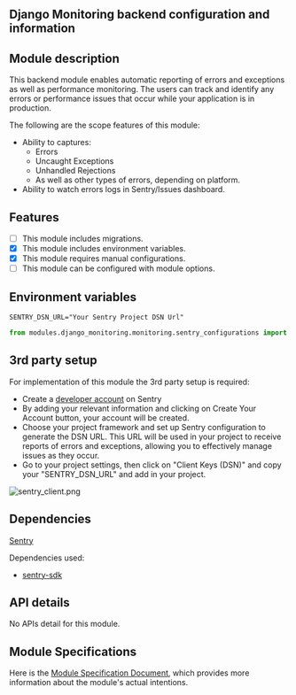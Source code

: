 ## Django Monitoring backend configuration and information

## Module description

This backend module enables automatic reporting of errors and exceptions as well as performance monitoring. The users can track and identify any errors or performance issues that occur while your application is in production.

The following are the scope features of this module:

- Ability to captures:
    - Errors
    - Uncaught Exceptions
    - Unhandled Rejections
    - As well as other types of errors, depending on platform.
- Ability to watch errors logs in Sentry/Issues dashboard. 

## Features

- [ ] This module includes migrations.
- [x] This module includes environment variables.
- [x] This module requires manual configurations.
- [ ] This module can be configured with module options.

## Environment variables

```dotenv
SENTRY_DSN_URL="Your Sentry Project DSN Url"
```
```settings.py
from modules.django_monitoring.monitoring.sentry_configurations import *
```

## 3rd party setup

For implementation of this module the 3rd party  setup is required:

- Create a [developer account](https://sentry.io/signup/) on Sentry
- By adding your relevant information and clicking on Create Your Account button, your account will be created.
- Choose your project framework and set up Sentry configuration to generate the DSN URL. This URL will be used in your project to receive reports of errors and exceptions, allowing you to effectively manage issues as they occur.
- Go to your project settings, then click on "Client Keys (DSN)" and copy your "SENTRY_DSN_URL" and add in your project.

![sentry_client.png](..%2F..%2F..%2F..%2F..%2F..%2F..%2F..%2FDownloads%2Fsentry_client.png)


## Dependencies

[Sentry](https://github.com/getsentry/sentry-python/blob/master/README.md)

Dependencies used:

- [sentry-sdk](https://pypi.org/project/sentry-sdk/)

## API details

No APIs detail for this module.

## Module Specifications

Here is
the [Module Specification Document](https://docs.google.com/document/d/1BpX1jfGgt3FI0REn6vYOlyg0PUSy-YCnA3mhaoD2BQU/edit?usp=sharing),
which provides more information about the module's actual intentions.
